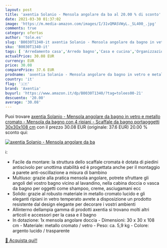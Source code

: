 ```yaml
---
layout: post
title: 'axentia Solanio - Mensola angolare da ba al 20.00 % di sconto'
date: 2021-03-30 01:37:02
image: 'https://m.media-amazon.com/images/I/31vQMASVWyL._SL400_.jpg'
comments: true
category: ofertas
author: 'tole.es'
slug: 'B0030T1340-it axentia Solanio - Mensola angolare da bagno in vetro e...'
sku: 'B0030T1340-it'
tags: [ 'Arredamento casa','Arredo bagno','Casa e cucina','Organizzazione interni','Set arredo bagno','axentia', ]
actualPrice: 30.08 EUR
currency: EUR
price: 30.08
comparePrice: 37.6 EUR
prodname: 'axentia Solanio - Mensola angolare da bagno in vetro e metallo cromato - Mensola da bagno con 4 ripiani - Scaffale da bagno portaoggetti  30x30x108 cm'
country: 'it'
flag: '🇮🇹'
brand: 'Axentia'
buyurl: 'https://www.amazon.it/dp/B0030T1340/?tag=tolees00-21'
descuento: '20.00'
average: '30.08'
---
```


Puoi trovare [axentia Solanio - Mensola angolare da bagno in vetro e metallo cromato - Mensola da bagno con 4 ripiani - Scaffale da bagno portaoggetti  30x30x108 cm](https://www.amazon.it/dp/B0030T1340/?tag=tolees00-21) con il prezzo 30.08 EUR (originale: 37.6 EUR) 20.00 % sconto qui:

[![axentia Solanio - Mensola angolare da ba](https://m.media-amazon.com/images/I/31vQMASVWyL._SL400_.jpg)](https://www.amazon.it/dp/B0030T1340/?tag=tolees00-21)

ℹ️:

- Facile da montare: la struttura dello scaffale cromata è dotata di piedini antiscivolo per unottima stabilità ed è progettata anche per il montaggio a parete anti-oscillazione a misura di bambino
- Multiuso: grazie alla pratica mensola angolare, potrete sfruttare gli angoli del vostro bagno vicino al lavandino, nella cabina doccia o vasca da bagno per oggetti come shampoo, creme, asciugamani ecc
- Solido: grazie al robusto materiale in metallo cromato lucido e gli eleganti ripiani in vetro temperato avrete a disposizione un prodotto resistente dal design elegante per decorare i vostri ambienti
- Allinterno dellampia gamma di prodotti axentia si trovano molti altri articoli e accessori per la casa e il bagno
- In dotazione: 1x mensola angolare doccia - Dimensioni: 30 x 30 x 108 cm - Materiale: metallo cromato / vetro - Peso: ca. 5,9 kg - Colore: argento lucido / trasparente

[🛒 Acquista qui!!](https://www.amazon.it/dp/B0030T1340/?tag=tolees00-21)
